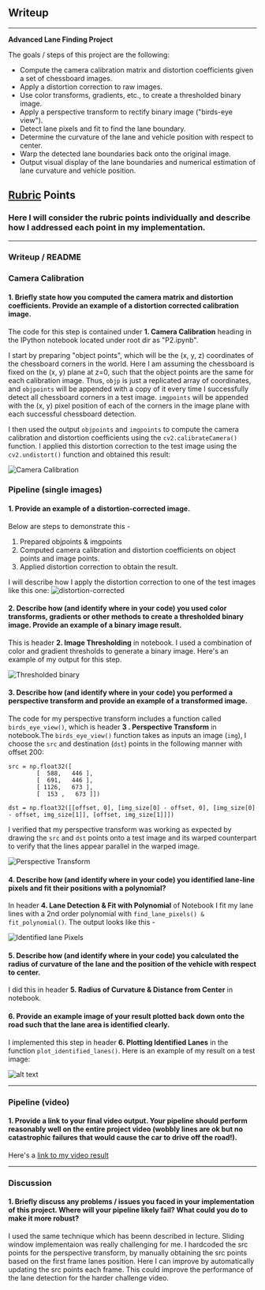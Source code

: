 ## Writeup


---

**Advanced Lane Finding Project**

The goals / steps of this project are the following:

* Compute the camera calibration matrix and distortion coefficients given a set of chessboard images.
* Apply a distortion correction to raw images.
* Use color transforms, gradients, etc., to create a thresholded binary image.
* Apply a perspective transform to rectify binary image ("birds-eye view").
* Detect lane pixels and fit to find the lane boundary.
* Determine the curvature of the lane and vehicle position with respect to center.
* Warp the detected lane boundaries back onto the original image.
* Output visual display of the lane boundaries and numerical estimation of lane curvature and vehicle position.

## [Rubric](https://review.udacity.com/#!/rubrics/571/view) Points

### Here I will consider the rubric points individually and describe how I addressed each point in my implementation.  

---

### Writeup / README


### Camera Calibration

#### 1. Briefly state how you computed the camera matrix and distortion coefficients. Provide an example of a distortion corrected calibration image.

The code for this step is contained under **1. Camera Calibration** heading in the IPython notebook located under root dir as "P2.ipynb".

I start by preparing "object points", which will be the (x, y, z) coordinates of the chessboard corners in the world. Here I am assuming the chessboard is fixed on the (x, y) plane at z=0, such that the object points are the same for each calibration image.  Thus, `objp` is just a replicated array of coordinates, and `objpoints` will be appended with a copy of it every time I successfully detect all chessboard corners in a test image.  `imgpoints` will be appended with the (x, y) pixel position of each of the corners in the image plane with each successful chessboard detection.  

I then used the output `objpoints` and `imgpoints` to compute the camera calibration and distortion coefficients using the `cv2.calibrateCamera()` function.  I applied this distortion correction to the test image using the `cv2.undistort()` function and obtained this result: 

![Camera Calibration](https://github.com/jay-thakur/Advanced-Lane-Finding/blob/master/output_images/camera_calibration.JPG)

### Pipeline (single images)

#### 1. Provide an example of a distortion-corrected image.

Below are steps to demonstrate this - 
1. Prepared objpoints & imgpoints
2. Computed camera calibration and distortion coefficients on object points and image points.
3. Applied distortion correction to obtain the result.

I will describe how I apply the distortion correction to one of the test images like this one:
![distortion-corrected](https://github.com/jay-thakur/Advanced-Lane-Finding/blob/master/output_images/undistorted_image.JPG)


#### 2. Describe how (and identify where in your code) you used color transforms, gradients or other methods to create a thresholded binary image.  Provide an example of a binary image result.

This is header **2. Image Thresholding** in notebook. I used a combination of color and gradient thresholds to generate a binary image. Here's an example of my output for this step.

![Thresholded binary](https://github.com/jay-thakur/Advanced-Lane-Finding/blob/master/output_images/binary_threshold.png)

#### 3. Describe how (and identify where in your code) you performed a perspective transform and provide an example of a transformed image.

The code for my perspective transform includes a function called `birds_eye_view()`, which is header **3 . Perspective Transform** in notebook.The `birds_eye_view()` function takes as inputs an image (`img`), I choose the `src` and destination (`dst`) points in the following manner with offset 200:

```
src = np.float32([
        [  588,   446 ],
        [  691,   446 ],
        [ 1126,   673 ],
        [  153 ,   673 ]])

dst = np.float32([[offset, 0], [img_size[0] - offset, 0], [img_size[0] - offset, img_size[1]], [offset, img_size[1]]])
```

I verified that my perspective transform was working as expected by drawing the `src` and `dst` points onto a test image and its warped counterpart to verify that the lines appear parallel in the warped image.

![Perspective Transform](https://github.com/jay-thakur/Advanced-Lane-Finding/blob/master/output_images/bird_eye_view.png)

#### 4. Describe how (and identify where in your code) you identified lane-line pixels and fit their positions with a polynomial?

In header **4. Lane Detection & Fit with Polynomial** of Notebook I fit my lane lines with a 2nd order polynomial with `find_lane_pixels() & fit_polynomial()`. The output looks like this -

![Identified lane Pixels](https://github.com/jay-thakur/Advanced-Lane-Finding/blob/master/output_images/poly_fit.png)

#### 5. Describe how (and identify where in your code) you calculated the radius of curvature of the lane and the position of the vehicle with respect to center.

I did this in header **5. Radius of Curvature & Distance from Center** in notebook. 

#### 6. Provide an example image of your result plotted back down onto the road such that the lane area is identified clearly.

I implemented this step in header **6. Plotting Identified Lanes** in the function `plot_identified_lanes()`.  Here is an example of my result on a test image:

![alt text](https://github.com/jay-thakur/Advanced-Lane-Finding/blob/master/output_images/plotted_lane.png)

---

### Pipeline (video)

#### 1. Provide a link to your final video output.  Your pipeline should perform reasonably well on the entire project video (wobbly lines are ok but no catastrophic failures that would cause the car to drive off the road!).

Here's a [link to my video result](https://github.com/jay-thakur/Advanced-Lane-Finding/blob/master/project_video_output.mp4)

---

### Discussion

#### 1. Briefly discuss any problems / issues you faced in your implementation of this project.  Where will your pipeline likely fail?  What could you do to make it more robust?

I used the same technique which has beenn described in lecture. Sliding window implementaion was really challenging for me. I hardcoded the src points for the perspective transform, by manually obtaining the src points based on the first frame lanes position. Here I can improve by automatically updating the src points each frame. This could improve the performance of the lane detection for the harder challenge video.  
